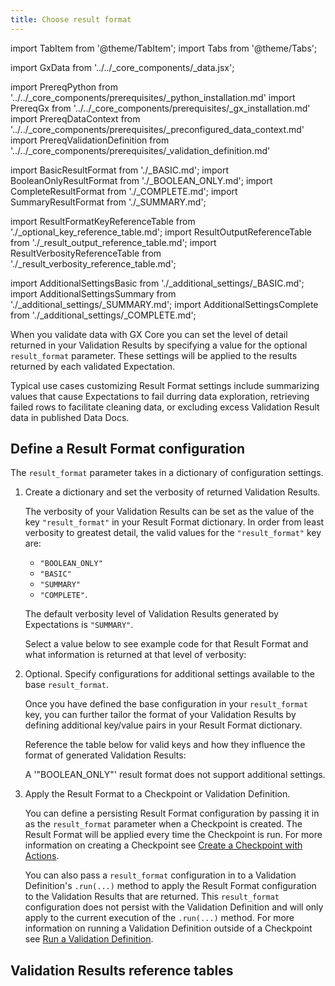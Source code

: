 ```yaml
---
title: Choose result format
---
```

import TabItem from '@theme/TabItem';
import Tabs from '@theme/Tabs';

import GxData from '../../_core_components/_data.jsx';

import PrereqPython from '../../_core_components/prerequisites/_python_installation.md'
import PrereqGx from '../../_core_components/prerequisites/_gx_installation.md'
import PrereqDataContext from '../../_core_components/prerequisites/_preconfigured_data_context.md'
import PrereqValidationDefinition from '../../_core_components/prerequisites/_validation_definition.md'

import BasicResultFormat from './_BASIC.md';
import BooleanOnlyResultFormat from './_BOOLEAN_ONLY.md';
import CompleteResultFormat from './_COMPLETE.md';
import SummaryResultFormat from './_SUMMARY.md';

import ResultFormatKeyReferenceTable from './_optional_key_reference_table.md';
import ResultOutputReferenceTable from './_result_output_reference_table.md';
import ResultVerbosityReferenceTable from './_result_verbosity_reference_table.md';

import AdditionalSettingsBasic from './_additional_settings/_BASIC.md';
import AdditionalSettingsSummary from './_additional_settings/_SUMMARY.md';
import AdditionalSettingsComplete from './_additional_settings/_COMPLETE.md';


When you validate data with GX Core you can set the level of detail returned in your Validation Results by specifying a value for the optional `result_format` parameter.  These settings will be applied to the results returned by each validated Expectation.

Typical use cases customizing Result Format settings include summarizing values that cause Expectations to fail durring data exploration, retrieving failed rows to facilitate cleaning data, or excluding excess Validation Result data in published Data Docs.

## Define a Result Format configuration

The `result_format` parameter takes in a dictionary of configuration settings.

1. Create a dictionary and set the verbosity of returned Validation Results.

   The verbosity of your Validation Results can be set as the value of the key `"result_format"` in your Result Format dictionary.  In order from least verbosity to greatest detail, the valid values for the `"result_format"` key are: 

   - `"BOOLEAN_ONLY"`
   - `"BASIC"`
   - `"SUMMARY"`
   - `"COMPLETE"`.

   The default verbosity level of Validation Results generated by Expectations is `"SUMMARY"`.

   Select a value below to see example code for that Result Format and what information is returned at that level of verbosity:

   <Tabs queryString="result_format_string" groupId="result_format_string" defaultValue='basic'>

   <TabItem value="boolean" label='"BOOLEAN_ONLY"'>
      <BooleanOnlyResultFormat/>
   </TabItem>
   
   <TabItem value="basic" label='"BASIC"'>
      <BasicResultFormat/>
   </TabItem>

   <TabItem value="summary" label='"SUMMARY"'>
      <SummaryResultFormat/>
   </TabItem>

   <TabItem value="complete" label='"COMPLETE"'>
      <CompleteResultFormat/>
   </TabItem>

   </Tabs>

2. Optional. Specify configurations for additional settings available to the base `result_format`.

   Once you have defined the base configuration in your `result_format` key, you can further tailor the format of your Validation Results by defining additional key/value pairs in your Result Format dictionary.

   Reference the table below for valid keys and how they influence the format of generated Validation Results:

   <Tabs queryString="result_format_string" groupId="result_format_string" defaultValue='basic'>

   <TabItem value="boolean" label='"BOOLEAN_ONLY"'>
      A '"BOOLEAN_ONLY"' result format does not support additional settings.
   </TabItem>
   
   <TabItem value="basic" label='"BASIC"'>
      <AdditionalSettingsBasic/>
   </TabItem>

   <TabItem value="summary" label='"SUMMARY"'>
      <AdditionalSettingsSummary/>
   </TabItem>

   <TabItem value="complete" label='"COMPLETE"'>
      <AdditionalSettingsComplete/>
   </TabItem>

   </Tabs>

3. Apply the Result Format to a Checkpoint or Validation Definition.

   You can define a persisting Result Format configuration by passing it in as the `result_format` parameter when a Checkpoint is created.  The Result Format will be applied every time the Checkpoint is run.  For more information on creating a Checkpoint see [Create a Checkpoint with Actions](/core/trigger_actions_based_on_results/create_a_checkpoint_with_actions.md).

   You can also pass a `result_format` configuration in to a Validation Definition's `.run(...)` method to apply the Result Format configuration to the Validation Results that are returned.  This `result_format` configuration does not persist with the Validation Definition and will only apply to the current execution of the `.run(...)` method.  For more information on running a Validation Definition outside of a Checkpoint see [Run a Validation Definition](/core/run_validations/run_a_validation_definition.md).

## Validation Results reference tables

<Tabs queryString="results" groupId="results" defaultValue='fields'>

   <TabItem value="fields" label="Information in result fields">
      <ResultOutputReferenceTable/>
   </TabItem>

   <TabItem value="verbosity" label="Result fields provided by verbosity level">
      <ResultVerbosityReferenceTable/>
   </TabItem>

   <TabItem value="result_format_keys" label="Result Format keys">
      <ResultFormatKeyReferenceTable/>
   </TabItem>

</Tabs>